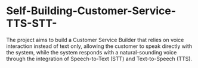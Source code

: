 # Self-Building-Customer-Service-TTS-STT-
The project aims to build a Customer Service Builder that relies on voice interaction instead of text only, allowing the customer to speak directly with the system, while the system responds with a natural-sounding voice through the integration of Speech-to-Text (STT) and Text-to-Speech (TTS).
